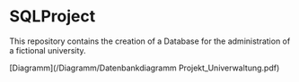 # SQLProject
This repository contains the creation of a Database for the administration of a fictional university.


[Diagramm](/Diagramm/Datenbankdiagramm Projekt_Univerwaltung.pdf)
